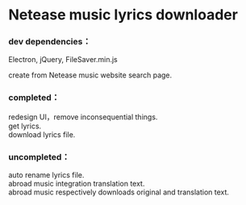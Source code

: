 # Netease music lyrics downloader
### dev dependencies：
Electron, jQuery, FileSaver.min.js

create from Netease music website search page.

### completed：
redesign UI，remove inconsequential things.  
get lyrics.  
download lyrics file.  

### uncompleted：
auto rename lyrics file.  
abroad music integration translation text.  
abroad music respectively downloads original and translation text.  
